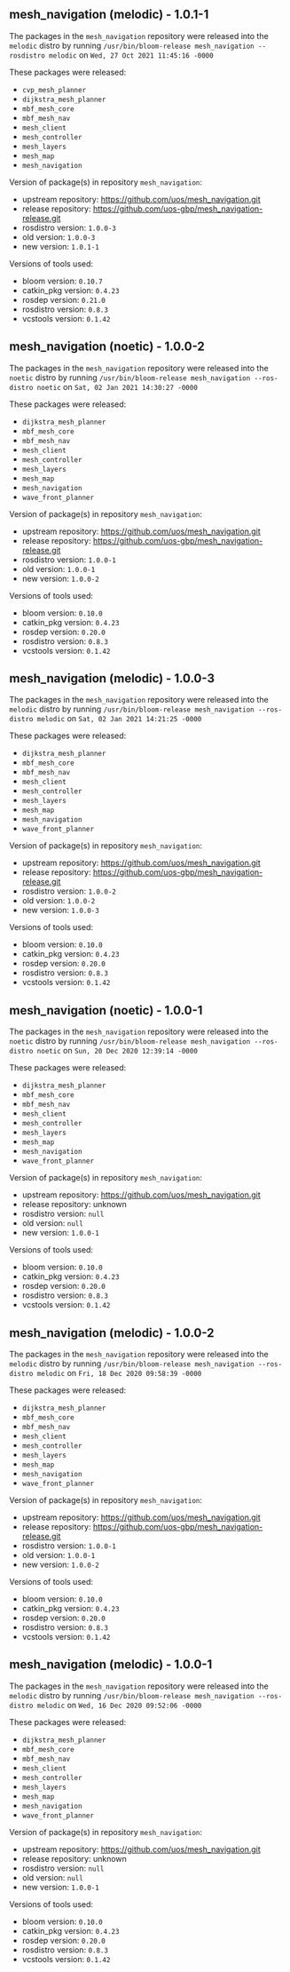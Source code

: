 ## mesh_navigation (melodic) - 1.0.1-1

The packages in the `mesh_navigation` repository were released into the `melodic` distro by running `/usr/bin/bloom-release mesh_navigation --rosdistro melodic` on `Wed, 27 Oct 2021 11:45:16 -0000`

These packages were released:
- `cvp_mesh_planner`
- `dijkstra_mesh_planner`
- `mbf_mesh_core`
- `mbf_mesh_nav`
- `mesh_client`
- `mesh_controller`
- `mesh_layers`
- `mesh_map`
- `mesh_navigation`

Version of package(s) in repository `mesh_navigation`:

- upstream repository: https://github.com/uos/mesh_navigation.git
- release repository: https://github.com/uos-gbp/mesh_navigation-release.git
- rosdistro version: `1.0.0-3`
- old version: `1.0.0-3`
- new version: `1.0.1-1`

Versions of tools used:

- bloom version: `0.10.7`
- catkin_pkg version: `0.4.23`
- rosdep version: `0.21.0`
- rosdistro version: `0.8.3`
- vcstools version: `0.1.42`


## mesh_navigation (noetic) - 1.0.0-2

The packages in the `mesh_navigation` repository were released into the `noetic` distro by running `/usr/bin/bloom-release mesh_navigation --ros-distro noetic` on `Sat, 02 Jan 2021 14:30:27 -0000`

These packages were released:
- `dijkstra_mesh_planner`
- `mbf_mesh_core`
- `mbf_mesh_nav`
- `mesh_client`
- `mesh_controller`
- `mesh_layers`
- `mesh_map`
- `mesh_navigation`
- `wave_front_planner`

Version of package(s) in repository `mesh_navigation`:

- upstream repository: https://github.com/uos/mesh_navigation.git
- release repository: https://github.com/uos-gbp/mesh_navigation-release.git
- rosdistro version: `1.0.0-1`
- old version: `1.0.0-1`
- new version: `1.0.0-2`

Versions of tools used:

- bloom version: `0.10.0`
- catkin_pkg version: `0.4.23`
- rosdep version: `0.20.0`
- rosdistro version: `0.8.3`
- vcstools version: `0.1.42`


## mesh_navigation (melodic) - 1.0.0-3

The packages in the `mesh_navigation` repository were released into the `melodic` distro by running `/usr/bin/bloom-release mesh_navigation --ros-distro melodic` on `Sat, 02 Jan 2021 14:21:25 -0000`

These packages were released:
- `dijkstra_mesh_planner`
- `mbf_mesh_core`
- `mbf_mesh_nav`
- `mesh_client`
- `mesh_controller`
- `mesh_layers`
- `mesh_map`
- `mesh_navigation`
- `wave_front_planner`

Version of package(s) in repository `mesh_navigation`:

- upstream repository: https://github.com/uos/mesh_navigation.git
- release repository: https://github.com/uos-gbp/mesh_navigation-release.git
- rosdistro version: `1.0.0-2`
- old version: `1.0.0-2`
- new version: `1.0.0-3`

Versions of tools used:

- bloom version: `0.10.0`
- catkin_pkg version: `0.4.23`
- rosdep version: `0.20.0`
- rosdistro version: `0.8.3`
- vcstools version: `0.1.42`


## mesh_navigation (noetic) - 1.0.0-1

The packages in the `mesh_navigation` repository were released into the `noetic` distro by running `/usr/bin/bloom-release mesh_navigation --ros-distro noetic` on `Sun, 20 Dec 2020 12:39:14 -0000`

These packages were released:
- `dijkstra_mesh_planner`
- `mbf_mesh_core`
- `mbf_mesh_nav`
- `mesh_client`
- `mesh_controller`
- `mesh_layers`
- `mesh_map`
- `mesh_navigation`
- `wave_front_planner`

Version of package(s) in repository `mesh_navigation`:

- upstream repository: https://github.com/uos/mesh_navigation.git
- release repository: unknown
- rosdistro version: `null`
- old version: `null`
- new version: `1.0.0-1`

Versions of tools used:

- bloom version: `0.10.0`
- catkin_pkg version: `0.4.23`
- rosdep version: `0.20.0`
- rosdistro version: `0.8.3`
- vcstools version: `0.1.42`


## mesh_navigation (melodic) - 1.0.0-2

The packages in the `mesh_navigation` repository were released into the `melodic` distro by running `/usr/bin/bloom-release mesh_navigation --ros-distro melodic` on `Fri, 18 Dec 2020 09:58:39 -0000`

These packages were released:
- `dijkstra_mesh_planner`
- `mbf_mesh_core`
- `mbf_mesh_nav`
- `mesh_client`
- `mesh_controller`
- `mesh_layers`
- `mesh_map`
- `mesh_navigation`
- `wave_front_planner`

Version of package(s) in repository `mesh_navigation`:

- upstream repository: https://github.com/uos/mesh_navigation.git
- release repository: https://github.com/uos-gbp/mesh_navigation-release.git
- rosdistro version: `1.0.0-1`
- old version: `1.0.0-1`
- new version: `1.0.0-2`

Versions of tools used:

- bloom version: `0.10.0`
- catkin_pkg version: `0.4.23`
- rosdep version: `0.20.0`
- rosdistro version: `0.8.3`
- vcstools version: `0.1.42`


## mesh_navigation (melodic) - 1.0.0-1

The packages in the `mesh_navigation` repository were released into the `melodic` distro by running `/usr/bin/bloom-release mesh_navigation --ros-distro melodic` on `Wed, 16 Dec 2020 09:52:06 -0000`

These packages were released:
- `dijkstra_mesh_planner`
- `mbf_mesh_core`
- `mbf_mesh_nav`
- `mesh_client`
- `mesh_controller`
- `mesh_layers`
- `mesh_map`
- `mesh_navigation`
- `wave_front_planner`

Version of package(s) in repository `mesh_navigation`:

- upstream repository: https://github.com/uos/mesh_navigation.git
- release repository: unknown
- rosdistro version: `null`
- old version: `null`
- new version: `1.0.0-1`

Versions of tools used:

- bloom version: `0.10.0`
- catkin_pkg version: `0.4.23`
- rosdep version: `0.20.0`
- rosdistro version: `0.8.3`
- vcstools version: `0.1.42`


